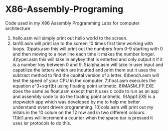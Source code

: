 # X86-Assembly-Programing
Code used in my X86 Assembly Programming Labs for computer architecture 
1) hello.asm will simply print out hello world to the screen.
2) Ian10.asm will print ian to the screen 10 times first time working with loops.
3)pats.asm this will print out the numbers from 0-9 starting with 0 and then moving to a new line each time it makes the number longer.
4)typer.asm this will take in anykey that is enterted and only output it if it is a number key between 0 and 9.
5)alpha.asm will take in user input and capatilize the letters which are inoutted and print them out it uses the subtract method to find the capital version of a letter.
6)bench.asm will test the speed of your CPU in the computer.
7)float.asm executes the equation a^3+sqrt(b) using floating point aritmetic.
8)MASM_FP.EXE does the same as float.asm execpt that it uses c code to run as an app and assembly code to do the floating point aritmetic.
9)App1.EXE is a stopwatch app which was developed by me to help me better understand event driven programming.
10)cols.asm will print out my initals in the 10 colum on the 12 row and in two different colours.
11)kt1.ams will increment a counter when the space bar is pressed it uses isr protocols to do this.
